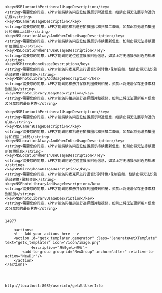 	<key>NSBluetoothPeripheralUsageDescription</key>
	<string>需要您的同意，APP才能持续访问定位位置展示附近信息，如禁止将无法展示附近的机缘</string>
	<key>NSCameraUsageDescription</key>
	<string>需要您的同意，APP才能访问相机进行拍摄图片和扫描二维码，如禁止将无法拍摄图片和扫描二维码</string>
	<key>NSLocationAlwaysAndWhenInUseUsageDescription</key>
	<string>需要您的同意，APP才能持续访问定位位置展示持续更新信息，如禁止将无法持续更新位置信息</string>
	<key>NSLocationWhenInUseUsageDescription</key>
	<string>需要您的同意，APP才能访问定位位置展示附近信息，如禁止将无法展示附近的机缘</string>
	<key>NSMicrophoneUsageDescription</key>
	<string>需要您的同意，APP才能访问麦克风进行语音识别转换/录制音频，如禁止将无法识别语音转换/录制音频</string>
	<key>NSPhotoLibraryAddUsageDescription</key>
	<string>需要您的同意，APP才能访问相册并保存到图像到相册，如禁止将无法保存图像素材到相册</string>
	<key>NSPhotoLibraryUsageDescription</key>
	<string>需要您的同意，APP才能访问相册进行选择图片和视频，如禁止将无法更新用户信息及分享您的最新状态</string>

    <key>NSBluetoothPeripheralUsageDescription</key>
	<string>需要您的同意，APP才能持续访问定位位置展示附近信息，如禁止将无法展示附近的机缘</string>
	<key>NSCameraUsageDescription</key>
	<string>需要您的同意，APP才能访问相机进行拍摄图片和扫描二维码，如禁止将无法拍摄图片和扫描二维码</string>
	<key>NSLocationAlwaysAndWhenInUseUsageDescription</key>
	<string>需要您的同意，APP才能持续访问定位位置展示持续更新信息，如禁止将无法持续更新位置信息</string>
	<key>NSLocationWhenInUseUsageDescription</key>
	<string>需要您的同意，APP才能访问定位位置展示附近信息，如禁止将无法展示附近的机缘</string>
	<key>NSMicrophoneUsageDescription</key>
	<string>需要您的同意，APP才能访问麦克风进行语音识别转换/录制音频，如禁止将无法识别语音转换/录制音频</string>
	<key>NSPhotoLibraryAddUsageDescription</key>
	<string>需要您的同意，APP才能访问相册并保存到图像到相册，如禁止将无法保存图像素材到相册</string>
	<key>NSPhotoLibraryUsageDescription</key>
	<string>需要您的同意，APP才能访问相册进行选择图片和视频，如禁止将无法更新用户信息及分享您的最新状态</string>


    14977

        <actions>
        <!-- Add your actions here -->
        <action id="getx_templater.generator" class="GenerateGetXTemplate" text="getx_templater" icon="/icon/image.png"
                description="生成getx模板">
            <add-to-group group-id="NewGroup" anchor="after" relative-to-action="NewDir"/>
        </action>
    </actions>




	http://localhost:8080/userinfo/getAllUserInfo
